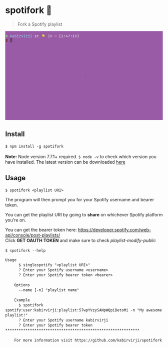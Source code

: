 # spotifork 🍴

> Fork a Spotify playlist

![](spotifork-demo.gif)

## Install
`$ npm install -g spotifork` <br><br>
**Note:** Node version 7.7.1+ required. `$ node -v` to check which version you have installed. The latest version can be downloaded [here](https://nodejs.org/en/)

## Usage
`$ spotifork <playlist URI>`

The program will then prompt you for your Spotify username and bearer token. <br>

You can get the playlist URI by going to **share** on whichever Spotify platform you're on. <br>

You can get the bearer token here: https://developer.spotify.com/web-api/console/post-playlists/ <br>
Click **GET OAUTH TOKEN** and make sure to check *playlist-modify-public* 

`$ spotifork --help`

```
Usage
      $ singlespotify "<playlist URI>"
      ? Enter your Spotify username <username>
      ? Enter your Spotify bearer token <bearer>

    Options
      --name [-n] "playlist name"

    Example
      $ spotifork spotify:user:kabirvirji:playlist:57wpYVzySANpWQpiBetoMi -n "My awesome playlist!"
      ? Enter your Spotify username kabirvirji
      ? Enter your Spotify bearer token ************************************************************

    For more information visit https://github.com/kabirvirji/spotifork
```
